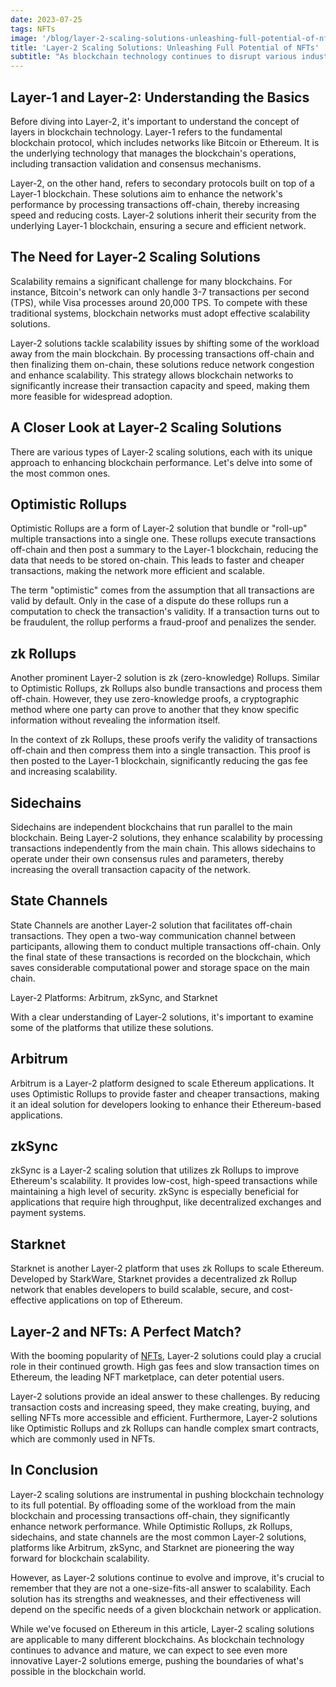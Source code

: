 ```yaml
---
date: 2023-07-25
tags: NFTs
image: '/blog/layer-2-scaling-solutions-unleashing-full-potential-of-nfts.webp'
title: 'Layer-2 Scaling Solutions: Unleashing Full Potential of NFTs'
subtitle: "As blockchain technology continues to disrupt various industries, one challenge remains prominent — scalability. While blockchain offers decentralization, trustless interactions, and high security, it often struggles with transaction speed and data capacity. This is where Layer-2 scaling solutions come into play, offering promising prospects to enhance blockchain's performance.\n\nIn this comprehensive guide, we delve into the world of Layer-2 scaling solutions, with a particular focus on Optimistic Rollups. We'll explore other solutions as well, such as zk Rollups, sidechains, and state channels, and platforms like Arbitrum, zkSync, and Starknet."
---
```


## Layer-1 and Layer-2: Understanding the Basics

Before diving into Layer-2, it's important to understand the concept of layers in blockchain technology. Layer-1 refers to the fundamental blockchain protocol, which includes networks like Bitcoin or Ethereum. It is the underlying technology that manages the blockchain's operations, including transaction validation and consensus mechanisms.

Layer-2, on the other hand, refers to secondary protocols built on top of a Layer-1 blockchain. These solutions aim to enhance the network's performance by processing transactions off-chain, thereby increasing speed and reducing costs. Layer-2 solutions inherit their security from the underlying Layer-1 blockchain, ensuring a secure and efficient network.

## The Need for Layer-2 Scaling Solutions

Scalability remains a significant challenge for many blockchains. For instance, Bitcoin's network can only handle 3-7 transactions per second (TPS), while Visa processes around 20,000 TPS. To compete with these traditional systems, blockchain networks must adopt effective scalability solutions.

Layer-2 solutions tackle scalability issues by shifting some of the workload away from the main blockchain. By processing transactions off-chain and then finalizing them on-chain, these solutions reduce network congestion and enhance scalability. This strategy allows blockchain networks to significantly increase their transaction capacity and speed, making them more feasible for widespread adoption.

## A Closer Look at Layer-2 Scaling Solutions

There are various types of Layer-2 scaling solutions, each with its unique approach to enhancing blockchain performance. Let's delve into some of the most common ones.

## Optimistic Rollups

Optimistic Rollups are a form of Layer-2 solution that bundle or "roll-up" multiple transactions into a single one. These rollups execute transactions off-chain and then post a summary to the Layer-1 blockchain, reducing the data that needs to be stored on-chain. This leads to faster and cheaper transactions, making the network more efficient and scalable.

The term "optimistic" comes from the assumption that all transactions are valid by default. Only in the case of a dispute do these rollups run a computation to check the transaction's validity. If a transaction turns out to be fraudulent, the rollup performs a fraud-proof and penalizes the sender.

## zk Rollups

Another prominent Layer-2 solution is zk (zero-knowledge) Rollups. Similar to Optimistic Rollups, zk Rollups also bundle transactions and process them off-chain. However, they use zero-knowledge proofs, a cryptographic method where one party can prove to another that they know specific information without revealing the information itself.

In the context of zk Rollups, these proofs verify the validity of transactions off-chain and then compress them into a single transaction. This proof is then posted to the Layer-1 blockchain, significantly reducing the gas fee and increasing scalability.

## Sidechains

Sidechains are independent blockchains that run parallel to the main blockchain. Being Layer-2 solutions, they enhance scalability by processing transactions independently from the main chain. This allows sidechains to operate under their own consensus rules and parameters, thereby increasing the overall transaction capacity of the network.

## State Channels

State Channels are another Layer-2 solution that facilitates off-chain transactions. They open a two-way communication channel between participants, allowing them to conduct multiple transactions off-chain. Only the final state of these transactions is recorded on the blockchain, which saves considerable computational power and storage space on the main chain.

Layer-2 Platforms: Arbitrum, zkSync, and Starknet

With a clear understanding of Layer-2 solutions, it's important to examine some of the platforms that utilize these solutions.

## Arbitrum

Arbitrum is a Layer-2 platform designed to scale Ethereum applications. It uses Optimistic Rollups to provide faster and cheaper transactions, making it an ideal solution for developers looking to enhance their Ethereum-based applications.

## zkSync

zkSync is a Layer-2 scaling solution that utilizes zk Rollups to improve Ethereum's scalability. It provides low-cost, high-speed transactions while maintaining a high level of security. zkSync is especially beneficial for applications that require high throughput, like decentralized exchanges and payment systems.

## Starknet

Starknet is another Layer-2 platform that uses zk Rollups to scale Ethereum. Developed by StarkWare, Starknet provides a decentralized zk Rollup network that enables developers to build scalable, secure, and cost-effective applications on top of Ethereum.

## Layer-2 and NFTs: A Perfect Match?

With the booming popularity of [NFTs](https://www.gemini.com/cryptopedia/non-fungible-tokens-nft), Layer-2 solutions could play a crucial role in their continued growth. High gas fees and slow transaction times on Ethereum, the leading NFT marketplace, can deter potential users.

Layer-2 solutions provide an ideal answer to these challenges. By reducing transaction costs and increasing speed, they make creating, buying, and selling NFTs more accessible and efficient. Furthermore, Layer-2 solutions like Optimistic Rollups and zk Rollups can handle complex smart contracts, which are commonly used in NFTs.

## In Conclusion

Layer-2 scaling solutions are instrumental in pushing blockchain technology to its full potential. By offloading some of the workload from the main blockchain and processing transactions off-chain, they significantly enhance network performance. While Optimistic Rollups, zk Rollups, sidechains, and state channels are the most common Layer-2 solutions, platforms like Arbitrum, zkSync, and Starknet are pioneering the way forward for blockchain scalability.

However, as Layer-2 solutions continue to evolve and improve, it's crucial to remember that they are not a one-size-fits-all answer to scalability. Each solution has its strengths and weaknesses, and their effectiveness will depend on the specific needs of a given blockchain network or application.

While we've focused on Ethereum in this article, Layer-2 scaling solutions are applicable to many different blockchains. As blockchain technology continues to advance and mature, we can expect to see even more innovative Layer-2 solutions emerge, pushing the boundaries of what's possible in the blockchain world.
